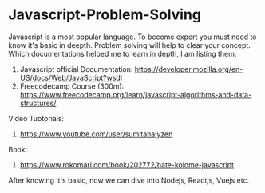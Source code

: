 # Javascript-Problem-Solving

Javascript is a most popular language. To become expert you must need to know it's basic in deepth. Problem solving will help to clear your concept. Which documentations helped me to learn in depth, I am listing them:

1. Javascript official Documentation: https://developer.mozilla.org/en-US/docs/Web/JavaScript?wsdl
2. Freecodecamp Course (300m): https://www.freecodecamp.org/learn/javascript-algorithms-and-data-structures/

Video Tuotorials:
1. https://www.youtube.com/user/sumitanalyzen

Book:
1. https://www.rokomari.com/book/202772/hate-kolome-javascript

After knowing it's basic, now we can dive into Nodejs, Reactjs, Vuejs etc.
